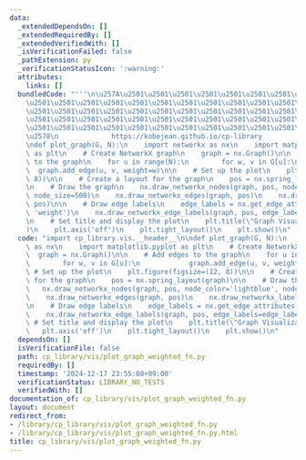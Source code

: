 ```yaml
---
data:
  _extendedDependsOn: []
  _extendedRequiredBy: []
  _extendedVerifiedWith: []
  _isVerificationFailed: false
  _pathExtension: py
  _verificationStatusIcon: ':warning:'
  attributes:
    links: []
  bundledCode: "'''\n\u257A\u2501\u2501\u2501\u2501\u2501\u2501\u2501\u2501\u2501\u2501\
    \u2501\u2501\u2501\u2501\u2501\u2501\u2501\u2501\u2501\u2501\u2501\u2501\u2501\
    \u2501\u2501\u2501\u2501\u2501\u2501\u2501\u2501\u2501\u2501\u2501\u2501\u2501\
    \u2501\u2501\u2501\u2501\u2501\u2501\u2501\u2501\u2501\u2501\u2501\u2501\u2501\
    \u2501\u2501\u2501\u2501\u2501\u2501\u2501\u2501\u2501\u2501\u2501\u2501\u2501\
    \u2578\n             https://kobejean.github.io/cp-library               \n'''\n\
    \ndef plot_graph(G, N):\n    import networkx as nx\n    import matplotlib.pyplot\
    \ as plt\n    # Create NetworkX graph\n    graph = nx.Graph()\n\n    # Add edges\
    \ to the graph\n    for u in range(N):\n        for w, v in G[u]:\n          \
    \  graph.add_edge(u, v, weight=w)\n\n    # Set up the plot\n    plt.figure(figsize=(12,\
    \ 8))\n\n    # Create a layout for the graph\n    pos = nx.spring_layout(graph)\n\
    \n    # Draw the graph\n    nx.draw_networkx_nodes(graph, pos, node_color='lightblue',\
    \ node_size=500)\n    nx.draw_networkx_edges(graph, pos)\n    nx.draw_networkx_labels(graph,\
    \ pos)\n\n    # Draw edge labels\n    edge_labels = nx.get_edge_attributes(graph,\
    \ 'weight')\n    nx.draw_networkx_edge_labels(graph, pos, edge_labels=edge_labels)\n\
    \n    # Set title and display the plot\n    plt.title(\"Graph Visualization\"\
    )\n    plt.axis('off')\n    plt.tight_layout()\n    plt.show()\n"
  code: "import cp_library.vis.__header__\n\ndef plot_graph(G, N):\n    import networkx\
    \ as nx\n    import matplotlib.pyplot as plt\n    # Create NetworkX graph\n  \
    \  graph = nx.Graph()\n\n    # Add edges to the graph\n    for u in range(N):\n\
    \        for w, v in G[u]:\n            graph.add_edge(u, v, weight=w)\n\n   \
    \ # Set up the plot\n    plt.figure(figsize=(12, 8))\n\n    # Create a layout\
    \ for the graph\n    pos = nx.spring_layout(graph)\n\n    # Draw the graph\n \
    \   nx.draw_networkx_nodes(graph, pos, node_color='lightblue', node_size=500)\n\
    \    nx.draw_networkx_edges(graph, pos)\n    nx.draw_networkx_labels(graph, pos)\n\
    \n    # Draw edge labels\n    edge_labels = nx.get_edge_attributes(graph, 'weight')\n\
    \    nx.draw_networkx_edge_labels(graph, pos, edge_labels=edge_labels)\n\n   \
    \ # Set title and display the plot\n    plt.title(\"Graph Visualization\")\n \
    \   plt.axis('off')\n    plt.tight_layout()\n    plt.show()\n"
  dependsOn: []
  isVerificationFile: false
  path: cp_library/vis/plot_graph_weighted_fn.py
  requiredBy: []
  timestamp: '2024-12-17 23:55:08+09:00'
  verificationStatus: LIBRARY_NO_TESTS
  verifiedWith: []
documentation_of: cp_library/vis/plot_graph_weighted_fn.py
layout: document
redirect_from:
- /library/cp_library/vis/plot_graph_weighted_fn.py
- /library/cp_library/vis/plot_graph_weighted_fn.py.html
title: cp_library/vis/plot_graph_weighted_fn.py
---
```

